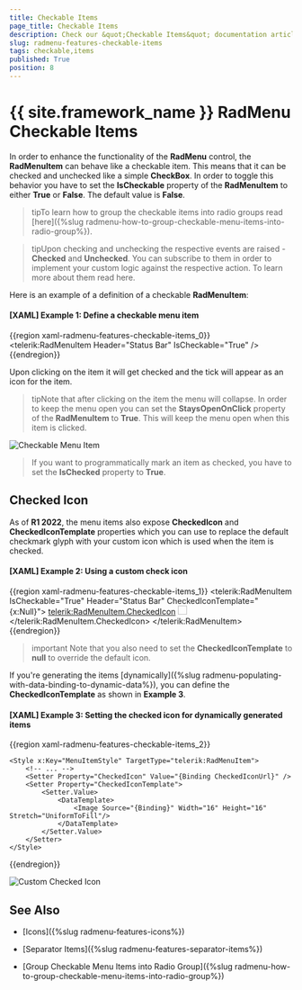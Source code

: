 ```yaml
---
title: Checkable Items
page_title: Checkable Items
description: Check our &quot;Checkable Items&quot; documentation article for the RadMenu {{ site.framework_name }} control.
slug: radmenu-features-checkable-items
tags: checkable,items
published: True
position: 8
---
```


# {{ site.framework_name }} RadMenu Checkable Items

In order to enhance the functionality of the __RadMenu__ control, the __RadMenuItem__ can behave like a checkable item. This means that it can be checked and unchecked like a simple __CheckBox__. In order to toggle this behavior you have to set the __IsCheckable__ property of the __RadMenuItem__ to either __True__ or __False__. The default value is __False__.

>tipTo learn how to group the checkable items into radio groups read [here]({%slug radmenu-how-to-group-checkable-menu-items-into-radio-group%}).

>tipUpon checking and unchecking the respective events are raised - __Checked__ and __Unchecked__. You can subscribe to them in order to implement your custom logic against the respective action. To learn more about them read here.

Here is an example of a definition of a checkable __RadMenuItem__:

#### __[XAML] Example 1: Define a checkable menu item__

{{region xaml-radmenu-features-checkable-items_0}}
	<telerik:RadMenuItem Header="Status Bar" IsCheckable="True" />
{{endregion}}

Upon clicking on the item it will get checked and the tick will appear as an icon for the item.

>tipNote that after clicking on the item the menu will collapse. In order to keep the menu open you can set the __StaysOpenOnClick__ property of the __RadMenuItem__ to __True__. This will keep the menu open when this item is clicked.

![Checkable Menu Item](images/RadMenu_Features_Checkable_Items_01.png)

>If you want to programmatically mark an item as checked, you have to set the __IsChecked__ property to __True__.

## Checked Icon

As of **R1 2022**, the menu items also expose **CheckedIcon** and **CheckedIconTemplate** properties which you can use to replace the default checkmark glyph with your custom icon which is used when the item is checked.

#### __[XAML] Example 2: Using a custom check icon__

{{region xaml-radmenu-features-checkable-items_1}}
	<telerik:RadMenuItem IsCheckable="True" Header="Status Bar" CheckedIconTemplate="{x:Null}">
		<telerik:RadMenuItem.CheckedIcon>
			<Image Source="check-icon.png" Width="16" Height="16" Stretch="UniformToFill" />
		</telerik:RadMenuItem.CheckedIcon>
	</telerik:RadMenuItem>
{{endregion}}

>important Note that you also need to set the **CheckedIconTemplate** to **null** to override the default icon.

If you're generating the items [dynamically]({%slug radmenu-populating-with-data-binding-to-dynamic-data%}), you can define the **CheckedIconTemplate** as shown in **Example 3**.

#### __[XAML] Example 3: Setting the checked icon for dynamically generated items__

{{region xaml-radmenu-features-checkable-items_2}}
    <!-- If you are using the NoXaml binaries, you need to base the style on the default one for the theme like so:  
    <Style TargetType="telerik:RadMenuItem" BasedOn="{StaticResource RadMenuItemStyle}"> -->  
 
    <Style x:Key="MenuItemStyle" TargetType="telerik:RadMenuItem"> 
        <!-- ... --> 
        <Setter Property="CheckedIcon" Value="{Binding CheckedIconUrl}" />
        <Setter Property="CheckedIconTemplate">
            <Setter.Value>
                <DataTemplate>
                    <Image Source="{Binding}" Width="16" Height="16" Stretch="UniformToFill"/>
                </DataTemplate>
            </Setter.Value>
        </Setter>
    </Style>
{{endregion}}

![Custom Checked Icon](images/RadMenu_Features_Checkable_Items_02.png)

## See Also

 * [Icons]({%slug radmenu-features-icons%})

 * [Separator Items]({%slug radmenu-features-separator-items%})

 * [Group Checkable Menu Items into Radio Group]({%slug radmenu-how-to-group-checkable-menu-items-into-radio-group%})
